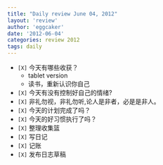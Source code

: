 ```yaml
---
title: "Daily review June 04, 2012" 
layout: 'review'
author: 'eggcaker'
date: '2012-06-04'
categories: review 2012
tags: daily
---
```



  * `[X]` 今天有哪些收获？ 
    * tablet version 
    * 读书，重新认识你自己 
  * `[X]` 今天有没有控制好自己的情绪? 
  * `[X]` 非礼勿视，非礼勿听,论人是非者，必是是非人。 
  * `[X]` 今天的计划完成了吗？ 
  * `[X]` 今天的好习惯执行了吗？ 
  * `[X]` 整理收集篮 
  * `[X]` 写日记 
  * `[X]` 记账 
  * `[X]` 发布日志草稿 

